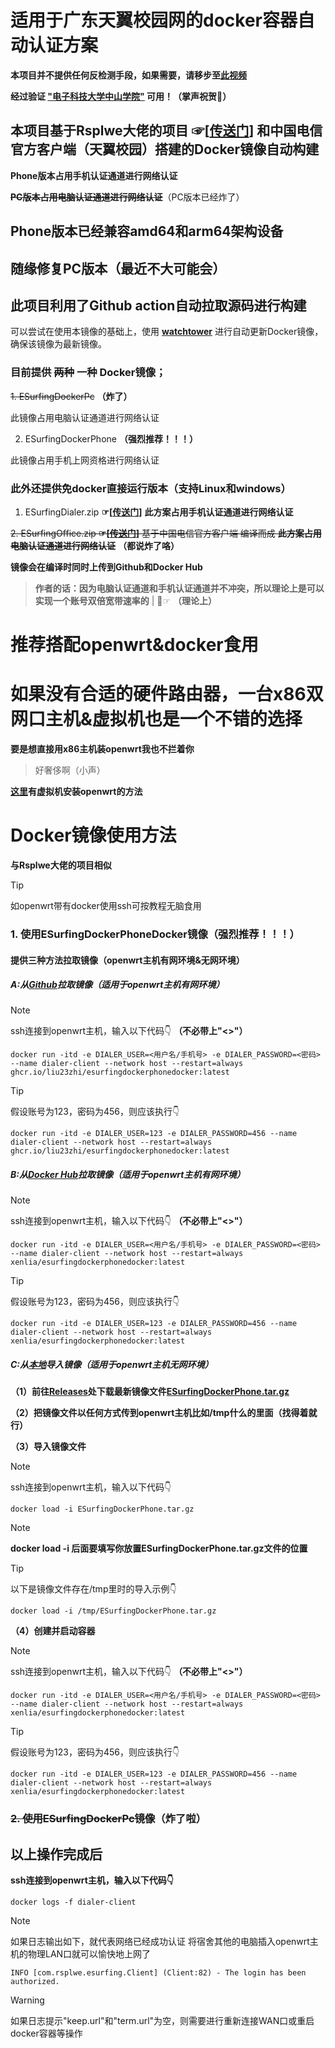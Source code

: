 # 适用于广东天翼校园网的docker容器自动认证方案

**本项目并不提供任何反检测手段，如果需要，请移步至[此视频](https://b23.tv/XFgF5hd)**

**经过验证 <ins>"电子科技大学中山学院"</ins> 可用！（掌声祝贺👏）**

## 本项目基于Rsplwe大佬的项目 ☞[[传送门](https://github.com/Rsplwe/ESurfingDialer)] 和中国电信官方客户端（天翼校园）搭建的Docker镜像自动构建

**Phone版本占用手机认证通道进行网络认证**

**~~PC版本占用电脑认证通道进行网络认证~~**（PC版本已经炸了）

## Phone版本已经兼容amd64和arm64架构设备
## 随缘修复PC版本（最近不大可能会）

## 此项目利用了Github action自动拉取源码进行构建

可以尝试在使用本镜像的基础上，使用 **[watchtower](https://github.com/containrrr/watchtower "watchover")** 进行自动更新Docker镜像，确保该镜像为最新镜像。 
### 目前提供 ~~两种~~ 一种 Docker镜像；

~~1. ESurfingDockerPc~~ **（炸了）**

此镜像占用电脑认证通道进行网络认证

2. ESurfingDockerPhone **（强烈推荐！！！）**

此镜像占用手机上网资格进行网络认证

### 此外还提供免docker直接运行版本（支持Linux和windows）

1. ESurfingDialer.zip **☞[[传送门](https://github.com/liu23zhi/ESurfingDialerDocker/releases/latest)]**
**此方案占用手机认证通道进行网络认证**

~~2. ESurfingOffice.zip **☞[[传送门](https://github.com/liu23zhi/ESurfingDialerDocker/releases/latest)]**
基于中国电信官方客户端 编译而成
**此方案占用电脑认证通道进行网络认证**~~ **（都说炸了咯）**

**镜像会在编译时同时上传到Github和Docker Hub**

> **作者的话：因为电脑认证通道和手机认证通道并不冲突，所以理论上是可以实现一个账号双倍宽带速率的** | 🤣☞ **（理论上）**

# 推荐搭配openwrt&docker食用

# 如果没有合适的硬件路由器，一台x86双网口主机&虚拟机也是一个不错的选择
**要是想直接用x86主机装openwrt我也不拦着你**

>好奢侈啊（小声）

**[这里](/QWE.md)有虚拟机安装openwrt的方法**

# Docker镜像使用方法
**与Rsplwe大佬的项目相似**

>[!TIP]
>如openwrt带有docker使用ssh可按教程无脑食用

### 1. 使用ESurfingDockerPhoneDocker镜像（强烈推荐！！！）
#### 提供三种方法拉取镜像（openwrt主机有网环境&无网环境）

##### A:从<ins>Github</ins>拉取镜像（适用于openwrt主机有网环境）

>[!NOTE]
>ssh连接到openwrt主机，输入以下代码👇 **（不必带上"<>"）**

```shell
docker run -itd -e DIALER_USER=<用户名/手机号> -e DIALER_PASSWORD=<密码> --name dialer-client --network host --restart=always ghcr.io/liu23zhi/esurfingdockerphonedocker:latest
```

>[!TIP]
>假设账号为123，密码为456，则应该执行👇

```shell
docker run -itd -e DIALER_USER=123 -e DIALER_PASSWORD=456 --name dialer-client --network host --restart=always ghcr.io/liu23zhi/esurfingdockerphonedocker:latest
```

##### B:从<ins>Docker Hub</ins>拉取镜像（适用于openwrt主机有网环境）

>[!NOTE]
>ssh连接到openwrt主机，输入以下代码👇 **（不必带上"<>"）**

```shell
docker run -itd -e DIALER_USER=<用户名/手机号> -e DIALER_PASSWORD=<密码> --name dialer-client --network host --restart=always xenlia/esurfingdockerphonedocker:latest
```

>[!TIP]
>假设账号为123，密码为456，则应该执行👇

```shell
docker run -itd -e DIALER_USER=123 -e DIALER_PASSWORD=456 --name dialer-client --network host --restart=always xenlia/esurfingdockerphonedocker:latest
```

##### C:从<ins>本地</ins>导入镜像（适用于openwrt主机无网环境）

**（1）前往[Releases](https://github.com/liu23zhi/ESurfingDialerDocker/releases/latest)处下载最新镜像文件<ins>ESurfingDockerPhone.tar.gz</ins>**

**（2）把镜像文件以任何方式传到openwrt主机比如/tmp什么的里面（找得着就行）**

**（3）导入镜像文件**

>[!NOTE]
>ssh连接到openwrt主机，输入以下代码👇

```shell
docker load -i ESurfingDockerPhone.tar.gz
```

>[!NOTE]
>**docker load -i 后面要填写你放置ESurfingDockerPhone.tar.gz文件的位置**

>[!TIP]
>以下是镜像文件存在/tmp里时的导入示例👇

```shell
docker load -i /tmp/ESurfingDockerPhone.tar.gz
```

**（4）创建并启动容器**

>[!NOTE]
>ssh连接到openwrt主机，输入以下代码👇 **（不必带上"<>"）**

```shell
docker run -itd -e DIALER_USER=<用户名/手机号> -e DIALER_PASSWORD=<密码> --name dialer-client --network host --restart=always xenlia/esurfingdockerphonedocker:latest
```

>[!TIP]
>假设账号为123，密码为456，则应该执行👇

```shell
docker run -itd -e DIALER_USER=123 -e DIALER_PASSWORD=456 --name dialer-client --network host --restart=always xenlia/esurfingdockerphonedocker:latest
```

### ~~2. 使用ESurfingDockerPc镜像~~（炸了啦）

<!--#### 任意使用以下3种之一方法拉取镜像

##### A:从Github拉取镜像

```shell
docker run -itd -e DIALER_USER=<用户名/手机号> -e DIALER_PASSWORD=<密码> --name dialer-client --network host --restart=always ghcr.io/liu23zhi/esurfingdockerpc:latest
```

<summary>使用示例</summary>
**假设账号为123，密码为456。则应该执行(一定要把＜＞去掉)**

```shell
docker run -itd -e DIALER_USER=123 -e DIALER_PASSWORD=456 --name dialer-client --network host --restart=always ghcr.io/liu23zhi/esurfingdockerpc:latest
```

##### B:从Docker Hub拉取镜像

```shell
docker run -itd -e DIALER_USER=<用户名/手机号> -e DIALER_PASSWORD=<密码> --name dialer-client --network host --restart=always xenlia/esurfingdockerpc:latest
```
<summary>使用示例</summary>
**假设账号为123，密码为456。则应该执行(一定要把＜＞去掉)**

```shell
docker run -itd -e DIALER_USER=123 -e DIALER_PASSWORD=456 --name dialer-client --network host --restart=always xenlia/esurfingdockerpc:latest
```

##### C:（1）从Github Release下载，后本地导入（记住导入文件的位置）

[前往Release](https://github.com/liu23zhi/ESurfingDialerDocker/releases)下载ESurfingDockerPc.tar.gz

**（2）然后执行列代码导入镜像文件**

```shell
docker load -i ESurfingDockerPc.tar.gz
```
注意：
docker load -i 后面要填写你放置ESurfingDockerPhone.tar.gz文件的位置
如：文件放置在/tmp

```shell
docker load -i /tmp/ESurfingDockerPhone.tar.gz
```

**（3）然后创建并启动容器**

```shell
docker run -itd -e DIALER_USER=<用户名/手机号> -e DIALER_PASSWORD=<密码> --name dialer-client --network host --restart=always xenlia/esurfingdockerpc:latest
```
<summary>使用示例</summary>
**假设账号为123，密码为456。则应该执行(一定要把＜＞去掉)**

```shell
#导入镜像
docker load -i ESurfingDockerPc.tar.gz
#创建容器并启动（上面导入镜像代码完成后。再输入此代码）
docker run -itd -e DIALER_USER=123 -e DIALER_PASSWORD=456 --name dialer-client --network host --restart=always xenlia/esurfingdockerpc:latest
```

#### [点击此查看pc运行错误代码详解](/PC.md)-->

## 以上操作完成后

**ssh连接到openwrt主机，输入以下代码👇**

```shell
docker logs -f dialer-client
```

>[!NOTE]
>如果日志输出如下，就代表网络已经成功认证
>将宿舍其他的电脑插入openwrt主机的物理LAN口就可以愉快地上网了

```shell
INFO [com.rsplwe.esurfing.Client] (Client:82) - The login has been authorized.
```

>[!WARNING]
>如果日志提示"keep.url"和"term.url"为空，则需要进行重新连接WAN口或重启docker容器等操作
